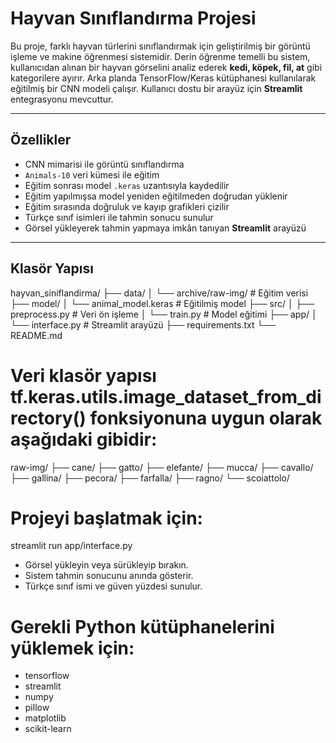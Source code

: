 #  Hayvan Sınıflandırma Projesi

Bu proje, farklı hayvan türlerini sınıflandırmak için geliştirilmiş bir görüntü işleme ve makine öğrenmesi sistemidir. Derin öğrenme temelli bu sistem, kullanıcıdan alınan bir hayvan görselini analiz ederek **kedi, köpek, fil, at** gibi kategorilere ayırır. Arka planda TensorFlow/Keras kütüphanesi kullanılarak eğitilmiş bir CNN modeli çalışır. Kullanıcı dostu bir arayüz için **Streamlit** entegrasyonu mevcuttur.

---

##  Özellikler

- CNN mimarisi ile görüntü sınıflandırma
- `Animals-10` veri kümesi ile eğitim
- Eğitim sonrası model `.keras` uzantısıyla kaydedilir
- Eğitim yapılmışsa model yeniden eğitilmeden doğrudan yüklenir
- Eğitim sırasında doğruluk ve kayıp grafikleri çizilir
- Türkçe sınıf isimleri ile tahmin sonucu sunulur
- Görsel yükleyerek tahmin yapmaya imkân tanıyan **Streamlit** arayüzü

---

##  Klasör Yapısı
hayvan_siniflandirma/
├── data/
│ └── archive/raw-img/ # Eğitim verisi
├── model/
│ └── animal_model.keras # Eğitilmiş model
├── src/
│ ├── preprocess.py # Veri ön işleme
│ └── train.py # Model eğitimi
├── app/
│ └── interface.py # Streamlit arayüzü
├── requirements.txt
└── README.md

 # Veri klasör yapısı tf.keras.utils.image_dataset_from_directory() fonksiyonuna uygun olarak aşağıdaki gibidir:

raw-img/
├── cane/
├── gatto/
├── elefante/
├── mucca/
├── cavallo/
├── gallina/
├── pecora/
├── farfalla/
├── ragno/
└── scoiattolo/

# Projeyi başlatmak için:

streamlit run app/interface.py

- Görsel yükleyin veya sürükleyip bırakın.
- Sistem tahmin sonucunu anında gösterir.
- Türkçe sınıf ismi ve güven yüzdesi sunulur.


# Gerekli Python kütüphanelerini yüklemek için:

- tensorflow
- streamlit
- numpy
- pillow
- matplotlib
- scikit-learn
